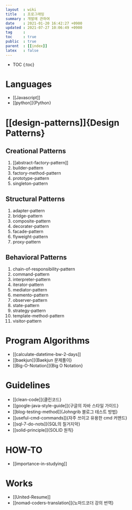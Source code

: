 ```yaml
---
layout  : wiki
title   : 프로그래밍
summary : 개발에 관하여
date    : 2021-01-20 16:42:27 +0900
updated : 2021-07-27 10:06:49 +0900
tag     : 
toc     : true
public  : true
parent  : [[index]] 
latex   : false
---
```

* TOC
{:toc}

# Languages
* [[Javascript]]
* [[python]]{Python}

# [[design-patterns]]{Design Patterns}
## Creational Patterns
1. [[abstract-factory-pattern]]
2. builder-pattern
3. factory-method-pattern
4. prototype-pattern
5. singleton-pattern

## Structural Patterns
1. adapter-pattern
2. bridge-pattern
3. composite-pattern
4. decorater-pattern
5. facade-pattern
6. flyweight-pattern
7. proxy-pattern

## Behavioral Patterns
1. chain-of-responsibility-pattern
2. command-pattern
3. interpreter-pattern
4. iterator-pattern
5. mediator-pattern
6. memento-pattern
7. observer-pattern
8. state-pattern
9. strategy-pattern
10. template-method-pattern
11. visitor-pattern

# Program Algorithms
* [[calculate-datetime-bw-2-days]]
* [[baekjun]]{Baekjun 문제풀이}
* [[Big-O-Notation]]{Big O Notation}

# Guidelines
* [[clean-code]]{클린코드}
* [[google-java-style-guide]]{구글의 자바 스타일 가이드}
* [[blog-testing-method]]{Johngrib 블로그 테스트 방법}
* [[useful-cmd-commands]]{자주 쓰이고 유용한 cmd 커맨드}
* [[sql-7-do-nots]]{SQL의 칠거지악}
* [[solid-principle]]{SOLID 원칙}

# HOW-TO
* [[importance-in-studying]]

# Works
* [[United-Resume]]
* [[nomad-coders-translation]]{노마드코더 강의 번역}

<!--
# Working-ons
* [[stack-heap-memory]]{힙,스택 메모리}
* [[checked-runtime-exception]]{runtime과 checked 익셉션}
* [[exception-try-catch-throws]]{예외처리의 방법}
* [[java-whats-new]]{What's new 자바}
* [[mvc-pattern]]{MVC 패턴이란}
* [[spring-bean-singleton]]{스프링의 bean은 싱글턴인가}
* [[db-tree]]{데이터베이스의 트리구조}
* [[inner-outer-join]]{Inner와 Outer 조인}
* B
* [[java-oop]]{자바 객체지향}
* [[javascript-characteristic]]{자바스크립트의 특징}
* [[async-synchronous]]{동기와 비동기 처리}
* [[diff-web-server-was]]{Web 서버와 WAS의 차이점}
* [[tomcat-issues]]{톰캣이슈}
* [[test-driven-design]]{테스트주도개발에 관하여}
* [[django]]{Python Django}
-->
